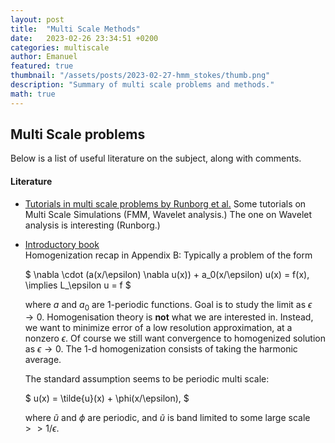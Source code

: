 ```yaml
---
layout: post
title:  "Multi Scale Methods"
date:   2023-02-26 23:34:51 +0200
categories: multiscale
author: Emanuel
featured: true
thumbnail: "/assets/posts/2023-02-27-hmm_stokes/thumb.png"
description: "Summary of multi scale problems and methods."
math: true
---
```



## Multi Scale problems


Below is a list of useful literature on the subject, along with comments.

#### Literature
   * [Tutorials in multi scale problems by Runborg et al.](https://link.springer.com/book/10.1007/978-3-540-88857-4)
      Some tutorials on Multi Scale Simulations (FMM, Wavelet analysis.) The one on Wavelet analysis is interesting (Runborg.)

   * [Introductory book](https://link.springer.com/book/10.1007/978-0-387-09496-0)  
      Homogenization recap in Appendix B:
      Typically a problem of the form 
      
      $
         \nabla \cdot (a(x/\epsilon) \nabla u(x)) + a_0(x/\epsilon) u(x) = f(x), \implies L_\epsilon u = f
      $  
      
      where $a$ and $a_0$ are 1-periodic functions. Goal is to study the limit as $\epsilon \to 0$. Homogenisation theory is **not** what we are interested in. Instead, we want to minimize error of a low resolution approximation, at a nonzero $\epsilon$. Of course we still want convergence to homogenized solution as $\epsilon \to 0$. The 1-d homogenization consists of taking the harmonic average.

      The standard assumption seems to be periodic multi scale:  
      
      $
         u(x) = \tilde{u}(x) + \phi(x/\epsilon),
      $  
      
      where $\tilde{u}$ and $\phi$ are periodic, and $\tilde{u}$ is band limited to some large scale $>>1/\epsilon$. 


    
    
